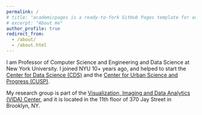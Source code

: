 ```yaml
---
permalink: /
# title: "academicpages is a ready-to-fork GitHub Pages template for academic personal websites"
# excerpt: "About me"
author_profile: true
redirect_from: 
  - /about/
  - /about.html
---
```


I am Professor of Computer Science and Engineering and Data Science at New York University. I joined NYU 10+ years ago, and helped to start the [Center for Data Science (CDS)](cds.nyu.edu) and the [Center for Urban Science and Progress (CUSP)](cusp.nyu.edu).

My research group is part of the [Visualization, Imaging and Data Analytics (VIDA) Center](vida.engineering.nyu.edu), and it is located in the 11th floor of 370 Jay Street in Brooklyn, NY. 

